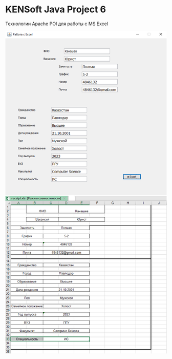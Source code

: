 # KENSoft Java Project 6
Технологии Apache POI для работы с MS Excel

![Screenshot](screenshot1.png)
![Screenshot](screenshot2.png)